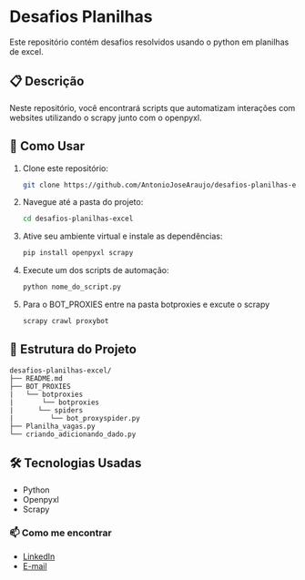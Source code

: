 # Desafios Planilhas

Este repositório contém desafios resolvidos usando o python em planilhas de excel.

## 📋 Descrição

Neste repositório, você encontrará scripts que automatizam interações com websites utilizando o scrapy junto com o openpyxl.

## 🚀 Como Usar

1. Clone este repositório:
    ```sh
    git clone https://github.com/AntonioJoseAraujo/desafios-planilhas-excel.git
    ```

2. Navegue até a pasta do projeto:
    ```sh
    cd desafios-planilhas-excel
    ```

3. Ative seu ambiente virtual e instale as dependências:
    ```sh
    pip install openpyxl scrapy
    ```

4. Execute um dos scripts de automação:
    ```sh
    python nome_do_script.py
    ```
5. Para o BOT_PROXIES entre na pasta botproxies e excute o scrapy
    ```sh
    scrapy crawl proxybot
    ```

## 📂 Estrutura do Projeto

```plaintext
desafios-planilhas-excel/
├── README.md
├── BOT_PROXIES
|   └── botproxies
|       └── botproxies
|	   └── spiders
|	      └── bot_proxyspider.py
├── Planilha_vagas.py
└── criando_adicionando_dado.py

```
## 🛠 Tecnologias Usadas
- Python
- Openpyxl
- Scrapy
  
### 📫 Como me encontrar

- [LinkedIn](https://www.linkedin.com/in/antonio-jose-de-araujo/)
- [E-mail](dev.antonioaraujo@gmail.com)
